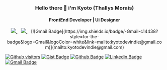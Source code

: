 <h3 align='center'>Hello there 👋 i'm Kyoto (Thallys Morais) </h3>
<h4 align='center'>FrontEnd Developer | Ui Designer</h4>

<p align='center'>
  <a href="https://www.linkedin.com/in/thallys-morais-a2a140167/">
    <img src="https://img.shields.io/badge/linkedin-%230077B5.svg?&style=for-the-badge&logo=linkedin&logoColor=white" />
  </a>&nbsp;&nbsp;
    <a href="https://www.linkedin.com/in/thallys-morais-a2a140167/">
    <img src="https://img.shields.io/badge/linkedin-%230077B5.svg?&style=for-the-badge&logo=linkedin&logoColor=white" />
  </a>&nbsp;&nbsp;
  [![Gmail Badge](https://img.shields.io/badge/-Gmail-c14438?style=for-the-badge&logo=Gmail&logoColor=white&link=mailto:kyotodevindie@gmail.com)](mailto:kyotodevindie@gmail.com)

  
  </p>
  
[![Github visitors](https://visitor-badge.glitch.me/badge?page_id=kyotodevindie.visitor-badge)](https://github.com/KyotodevIndie)
[![Gist Badge](https://img.shields.io/badge/-Gist-555859?style=flat-square&logo=Github&logoColor=white&link=https://gist.github.com/KyotodevIndie)](https://gist.github.com/KyotodevIndie)
[![Github Badge](https://img.shields.io/badge/-Github-000?style=flat-square&logo=Github&logoColor=white&link=https://github.com/KyotodevIndie)](https://github.com/KyotodevIndie)
[![Linkedin Badge](https://img.shields.io/badge/-LinkedIn-blue?style=flat-square&logo=Linkedin&logoColor=white&link=https://www.linkedin.com/in/thallys-morais-a2a140167/)](https://www.linkedin.com/in/thallys-morais-a2a140167/)
[![Gmail Badge](https://img.shields.io/badge/-Gmail-c14438?style=flat-square&logo=Gmail&logoColor=white&link=mailto:kyotodevindie@gmail.com)](mailto:kyotodevindie@gmail.com)

<!--
**kyotodevIndie/KyotodevIndie** is a ✨ _special_ ✨ repository because its `README.md` (this file) appears on your GitHub profile.

Here are some ideas to get you started:

- 🔭 I’m currently working on ...
- 🌱 I’m currently learning ...
- 👯 I’m looking to collaborate on ...
- 🤔 I’m looking for help with ...
- 💬 Ask me about ...
- 📫 How to reach me: ...
- 😄 Pronouns: ...
- ⚡ Fun fact: ...
-->
